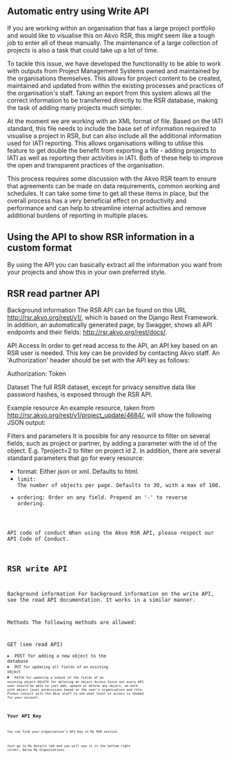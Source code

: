 ## Automatic entry using Write API
If you are working within an organisation that has a large project portfolio and would like to visualise this on Akvo RSR, this might seem like a tough job to enter all of these manually. The maintenance of a large collection of projects is also a task that could take up a lot of time.

To tackle this issue, we have developed the functionality to be able to work with outputs from Project Management Systems owned and maintained by the organisations themselves. This allows for project content to be created, maintained and updated from within the existing processes and practices of the organisation's staff. Taking an export from this system allows all the correct information to be transferred directly to the RSR database, making the task of adding many projects much simpler.

At the moment we are working with an XML format of file. Based on the IATI standard, this file needs to include the base set of information required to visualise a project in RSR, but can also include all the additional information used for IATI reporting. This allows organisations willing to utilise this feature to get double the benefit from exporting a file - adding projects to IATI as well as reporting their activities in IATI. Both of these help to improve the open and transparent practices of the organisation.

This process requires some discussion with the Akvo RSR team to ensure that agreements can be made on data requirements, common working and schedules. It can take some time to get all these items in place, but the overall process has a very beneficial effect on productivity and performance and can help to streamline internal activities and remove additional burdens of reporting in multiple places.

## Using the API to show RSR information in a custom format
By using the API you can basically extract all the information you want from your projects and show this in your own preferred style. 

## RSR read partner API
Background information
The RSR API can be found on this URL http://rsr.akvo.org/rest/v1/, which is based on the Django Rest Framework. In addition, an automatically generated page, by Swagger, shows all API endpoints and their fields: http://rsr.akvo.org/rest/docs/.

API Access
In order to get read access to the API, an API key based on an RSR user is needed. This key can be provided by contacting Akvo staff. An 'Authorization' header should be set with the API key as follows:

Authorization: Token <API key>

Dataset
The full RSR dataset, except for privacy sensitive data like password hashes, is exposed through the RSR API.

Example resource
An example resource, taken from http://rsr.akvo.org/rest/v1/project_update/4684/, will show the following JSON output:


Filters and parameters
It is possible for any resource to filter on several fields, such as project or partner, by adding a parameter with the id of the object. E.g. ?project=2 to filter on project id 2. In addition, there are several standard parameters that go for every resource:

 - format: Either json or xml. Defaults to html.</li><li><code>limit: The number of objects per page. Defaults to 30, with a max of 100.
- ordering: Order on any field. Prepend an '-' to reverse ordering.

API code of conduct
When using the Akvo RSR API, please respect our API Code of Conduct.

## RSR write API
Background information
For background information on the write API, see the read API documentation. It works in a similar manner.

Methods
The following methods are allowed:

GET (see read API)</li><li><code>POST for adding a new object to the database</li><li><code>PUT for updating all fields of an existing object</li><li><code>PATCH for updating a subset of the fields of an existing object
DELETE for deleting an object
Access
Since not every API user should be able to just add, update or delete any object, we work with object level permissions based on the user's organisation and role. Please consult with the Akvo staff to see what level of access is needed for your account.

## Your API Key
You can find your organisation's API Key in My RSR section.

Just go to My Details tab and you will see it in the bottom right corner, below My Organisations.